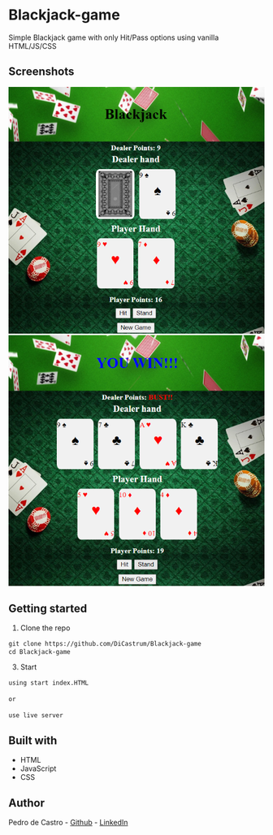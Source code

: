 # Blackjack-game
Simple Blackjack game with only Hit/Pass options using vanilla HTML/JS/CSS


## Screenshots

<p align="center">
  <img src="Blackjack1.png" />
  <img src="Blackjack2.png" />
</p>


## Getting started

1. Clone the repo

```
git clone https://github.com/DiCastrum/Blackjack-game
cd Blackjack-game
```

3. Start 
```
using start index.HTML

or

use live server
```



## Built with

* HTML
* JavaScript
* CSS

## Author

Pedro de Castro - [Github](https://github.com/DiCastrum) - [LinkedIn](https://linkedin.com/in/pedro-de-castro-dicastrum)
